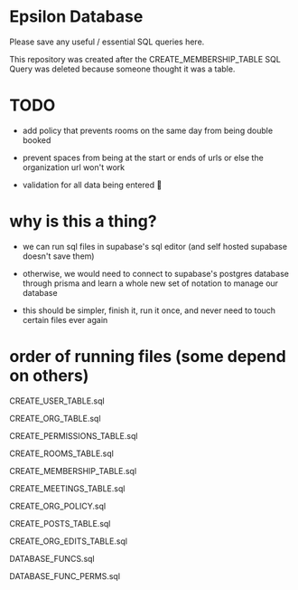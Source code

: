 # Epsilon Database

Please save any useful / essential SQL queries here.

This repository was created after the CREATE_MEMBERSHIP_TABLE SQL Query was deleted because someone thought it was a table.

# TODO

- add policy that prevents rooms on the same day from being double booked

- prevent spaces from being at the start or ends of urls or else the organization url won't work

- validation for all data being entered 🥱

# why is this a thing?

- we can run sql files in supabase's sql editor (and self hosted supabase doesn't save them)

- otherwise, we would need to connect to supabase's postgres database through prisma and learn a whole new set of notation to manage our database

- this should be simpler, finish it, run it once, and never need to touch certain files ever again

# order of running files (some depend on others)

CREATE_USER_TABLE.sql

CREATE_ORG_TABLE.sql

CREATE_PERMISSIONS_TABLE.sql

CREATE_ROOMS_TABLE.sql

CREATE_MEMBERSHIP_TABLE.sql

CREATE_MEETINGS_TABLE.sql

CREATE_ORG_POLICY.sql

CREATE_POSTS_TABLE.sql

CREATE_ORG_EDITS_TABLE.sql

DATABASE_FUNCS.sql

DATABASE_FUNC_PERMS.sql
